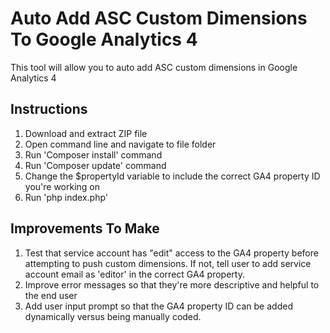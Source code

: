 # Auto Add ASC Custom Dimensions To Google Analytics 4

This tool will allow you to auto add ASC custom dimensions in Google Analytics 4

## Instructions

1. Download and extract ZIP file
2. Open command line and navigate to file folder
3. Run 'Composer install' command
4. Run 'Composer update' command
5. Change the $propertyId variable to include the correct GA4 property ID you're working on
6. Run 'php index.php'

## Improvements To Make

1. Test that service account has "edit" access to the GA4 property before attempting to push custom dimensions. If not, tell user to add service account email as 'editor' in the correct GA4 property.
2. Improve error messages so that they're more descriptive and helpful to the end user
3. Add user input prompt so that the GA4 property ID can be added dynamically versus being manually coded.

